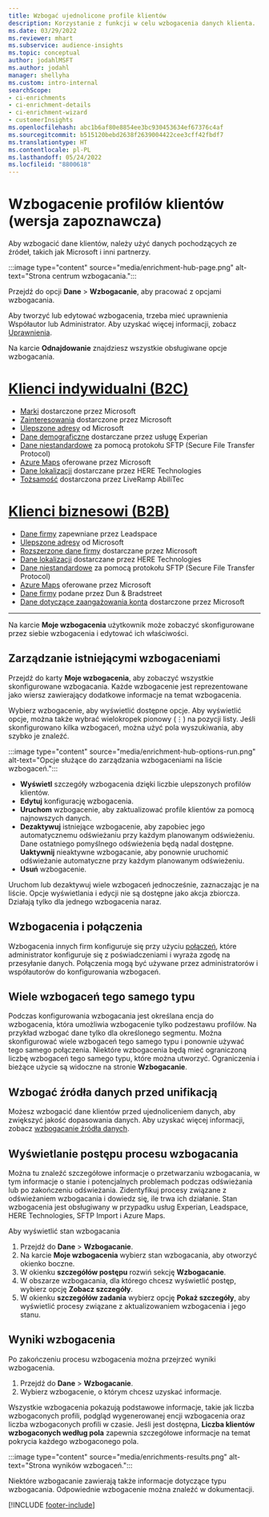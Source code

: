 ```yaml
---
title: Wzbogać ujednolicone profile klientów
description: Korzystanie z funkcji w celu wzbogacenia danych klienta.
ms.date: 03/29/2022
ms.reviewer: mhart
ms.subservice: audience-insights
ms.topic: conceptual
author: jodahlMSFT
ms.author: jodahl
manager: shellyha
ms.custom: intro-internal
searchScope:
- ci-enrichments
- ci-enrichment-details
- ci-enrichment-wizard
- customerInsights
ms.openlocfilehash: abc1b6af80e8854ee3bc930453634ef67376c4af
ms.sourcegitcommit: b515120bebd2638f2639004422cee3cff42fbdf7
ms.translationtype: HT
ms.contentlocale: pl-PL
ms.lasthandoff: 05/24/2022
ms.locfileid: "8800618"
---
```

# <a name="enrichment-for-customer-profiles-preview"></a>Wzbogacenie profilów klientów (wersja zapoznawcza)

Aby wzbogacić dane klientów, należy użyć danych pochodzących ze źródeł, takich jak Microsoft i inni partnerzy.

:::image type="content" source="media/enrichment-hub-page.png" alt-text="Strona centrum wzbogacania.":::

Przejdź do opcji **Dane** > **Wzbogacanie**, aby pracować z opcjami wzbogacania.  

Aby tworzyć lub edytować wzbogacenia, trzeba mieć uprawnienia Współautor lub Administrator. Aby uzyskać więcej informacji, zobacz [Uprawnienia](permissions.md).

Na karcie **Odnajdowanie** znajdziesz wszystkie obsługiwane opcje wzbogacania.

# <a name="individual-consumers-b-to-c"></a>[Klienci indywidualni (B2C)](#tab/b2c)

- [Marki](enrichment-microsoft.md) dostarczone przez Microsoft
- [Zainteresowania](enrichment-microsoft.md) dostarczone przez Microsoft
- [Ulepszone adresy](enrichment-enhanced-addresses.md) od Microsoft 
- [Dane demograficzne](enrichment-experian.md) dostarczane przez usługę Experian
- [Dane niestandardowe](enrichment-SFTP-custom-import.md) za pomocą protokołu SFTP (Secure File Transfer Protocol) 
- [Azure Maps](enrichment-azure-maps.md) oferowane przez Microsoft
- [Dane lokalizacji](enrichment-here.md) dostarczane przez HERE Technologies 
- [Tożsamość](enrichment-liveramp.md) dostarczona przez LiveRamp AbiliTec

# <a name="business-accounts-b-to-b"></a>[Klienci biznesowi (B2B)](#tab/b2b)

- [Dane firmy](enrichment-leadspace.md) zapewniane przez Leadspace
- [Ulepszone adresy](enrichment-enhanced-addresses.md) od Microsoft 
- [Rozszerzone dane firmy](enrichment-enhanced-company-data.md) dostarczane przez Microsoft
- [Dane lokalizacji](enrichment-here.md) dostarczane przez HERE Technologies 
- [Dane niestandardowe](enrichment-SFTP-custom-import.md) za pomocą protokołu SFTP (Secure File Transfer Protocol) 
- [Azure Maps](enrichment-azure-maps.md) oferowane przez Microsoft
- [Dane firmy](enrichment-dnb.md) podane przez Dun & Bradstreet
- [Dane dotyczące zaangażowania konta](enrichment-office.md) dostarczone przez Microsoft

---

Na karcie **Moje wzbogacenia** użytkownik może zobaczyć skonfigurowane przez siebie wzbogacenia i edytować ich właściwości.

## <a name="manage-existing-enrichments"></a>Zarządzanie istniejącymi wzbogaceniami

Przejdź do karty **Moje wzbogacenia**, aby zobaczyć wszystkie skonfigurowane wzbogacania. Każde wzbogacenie jest reprezentowane jako wiersz zawierający dodatkowe informacje na temat wzbogacenia.

Wybierz wzbogacenie, aby wyświetlić dostępne opcje. Aby wyświetlić opcje, można także wybrać wielokropek pionowy (&vellip;) na pozycji listy. Jeśli skonfigurowano kilka wzbogaceń, można użyć pola wyszukiwania, aby szybko je znaleźć.

:::image type="content" source="media/enrichment-hub-options-run.png" alt-text="Opcje służące do zarządzania wzbogaceniami na liście wzbogaceń.":::

- **Wyświetl** szczegóły wzbogacenia dzięki liczbie ulepszonych profilów klientów.
- **Edytuj** konfigurację wzbogacenia.
- **Uruchom** wzbogacenie, aby zaktualizować profile klientów za pomocą najnowszych danych.
- **Dezaktywuj** istniejące wzbogacenie, aby zapobiec jego automatycznemu odświeżaniu przy każdym planowanym odświeżeniu. Dane ostatniego pomyślnego odświeżenia będą nadal dostępne. **Uaktywnij** nieaktywne wzbogacanie, aby ponownie uruchomić odświeżanie automatyczne przy każdym planowanym odświeżeniu.
- **Usuń** wzbogacenie.

Uruchom lub dezaktywuj wiele wzbogaceń jednocześnie, zaznaczając je na liście. Opcje wyświetlania i edycji nie są dostępne jako akcja zbiorcza. Działają tylko dla jednego wzbogacenia naraz.

## <a name="enrichments-and-connections"></a>Wzbogacenia i połączenia

Wzbogacenia innych firm konfiguruje się przy użyciu [połączeń](connections.md), które administrator konfiguruje się z poświadczeniami i wyraża zgodę na przesyłanie danych. Połączenia mogą być używane przez administratorów i współautorów do konfigurowania wzbogaceń.  

## <a name="multiple-enrichments-of-the-same-type"></a>Wiele wzbogaceń tego samego typu

Podczas konfigurowania wzbogacania jest określana encja do wzbogacenia, która umożliwia wzbogacenie tylko podzestawu profilów. Na przykład wzbogać dane tylko dla określonego segmentu. Można skonfigurować wiele wzbogaceń tego samego typu i ponownie używać tego samego połączenia. Niektóre wzbogacenia będą mieć ograniczoną liczbę wzbogaceń tego samego typu, które można utworzyć. Ograniczenia i bieżące użycie są widoczne na stronie **Wzbogacanie**.

## <a name="enrich-data-sources-before-unification"></a>Wzbogać źródła danych przed unifikacją

Możesz wzbogacić dane klientów przed ujednoliceniem danych, aby zwiększyć jakość dopasowania danych. Aby uzyskać więcej informacji, zobacz [wzbogacanie źródła danych](data-sources-enrichment.md).

## <a name="see-the-progress-of-the-enrichment-process"></a>Wyświetlanie postępu procesu wzbogacania

Można tu znaleźć szczegółowe informacje o przetwarzaniu wzbogacania, w tym informacje o stanie i potencjalnych problemach podczas odświeżania lub po zakończeniu odświeżania. Zidentyfikuj procesy związane z odświeżaniem wzbogacania i dowiedz się, ile trwa ich działanie. Stan wzbogacenia jest obsługiwany w przypadku usług Experian, Leadspace, HERE Technologies, SFTP Import i Azure Maps.

Aby wyświetlić stan wzbogacania

1. Przejdź do **Dane** > **Wzbogacanie**. 
1. Na karcie **Moje wzbogacenia** wybierz stan wzbogacania, aby otworzyć okienko boczne. 
1. W okienku **szczegółów postępu** rozwiń sekcję **Wzbogacanie**. 
1. W obszarze wzbogacania, dla którego chcesz wyświetlić postęp, wybierz opcję **Zobacz szczegóły**. 
1. W okienku **szczegółów zadania** wybierz opcję **Pokaż szczegóły**, aby wyświetlić procesy związane z aktualizowaniem wzbogacenia i jego stanu. 

## <a name="enrichment-results"></a>Wyniki wzbogacenia

Po zakończeniu procesu wzbogacenia można przejrzeć wyniki wzbogacenia.

1. Przejdź do **Dane** > **Wzbogacanie**. 
1. Wybierz wzbogacenie, o którym chcesz uzyskać informacje.

Wszystkie wzbogacenia pokazują podstawowe informacje, takie jak liczba wzbogaconych profili, podgląd wygenerowanej encji wzbogacenia oraz liczba wzbogaconych profili w czasie. Jeśli jest dostępna, **Liczba klientów wzbogaconych według pola** zapewnia szczegółowe informacje na temat pokrycia każdego wzbogaconego pola.

:::image type="content" source="media/enrichments-results.png" alt-text="Strona wyników wzbogaceń.":::

Niektóre wzbogacanie zawierają także informacje dotyczące typu wzbogacania. Odpowiednie wzbogacenie można znaleźć w dokumentacji.


[!INCLUDE [footer-include](includes/footer-banner.md)]
